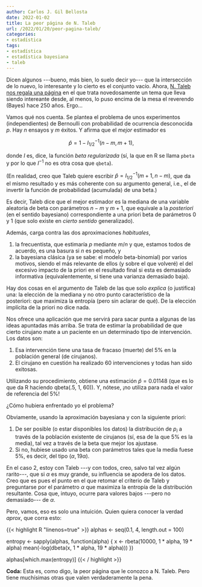 ```yaml
---
author: Carlos J. Gil Bellosta
date: 2022-01-02
title: La peor página de N. Taleb
url: /2022/01/20/peor-pagina-taleb/
categories:
- estadística
tags:
- estadística
- estadística bayesiana
- taleb
---
```


Dicen algunos ---bueno, más bien, lo suelo decir yo--- que la intersección de lo nuevo, lo interesante y lo cierto es el conjunto vacío. Ahora, [N. Taleb nos regala una página](https://fooledbyrandomnessdotcom.wordpress.com/2021/09/07/estimating-medical-error-rate-an-intuitive-max-entropy-method/) en el que trata novedosamente un tema que lleva siendo intereante desde, al menos, lo puso encima de la mesa el reverendo (Bayes) hace 250 años. Ergo...

Vamos qué nos cuenta. Se plantea el problema de unos experimentos (independientes) de Bernoulli con probabilidad de ocurrencia desconocida $p$. Hay $n$ ensayos y $m$ éxitos. Y afirma que el _mejor_ estimador es

$$\hat{p} = 1 - I^{-1}_{1/2}(n-m, m + 1),$$

donde $I$ es, dice, la función _beta regularizada_ (sí, la que en R se llama `pbeta` y por lo que $I^{-1}$ no es otra cosa que `qbeta`).

(En realidad, creo que Taleb quiere escribir $\hat{p} = I^{-1}_{1/2}(m + 1, n-m)$, que da el mismo resultado y es más coherente con su argumento general, i.e., el de invertir la función de probabilidad (acumulada) de una beta.)

Es decir, Taleb dice que el mejor estimador es la mediana de una variable aleatoria de beta con parámetros $n-m$ y $m+1$, que equivale a la _posteriori_ (en el sentido bayesiano) correspondiente a una priori beta de parámetros 0 y 1 (que solo existe en _cierto sentido_ generalizado).

Además, carga contra las dos aproximaciones _habituales_,

1. la frecuentista, que estimaría $p$ mediante $m/n$ y que, estamos todos de acuerdo, es una basura si $n$ es pequeño, y
2. la bayesiana clásica (ya se sabe: el modelo beta-binomial) por varios motivos, siendo el más relevante de ellos (y sobre el que volveré) el del excesivo impacto de la priori en el resultado final si esta es demasiado informativa (equivalentemente, si tiene una varianza demasiado baja).

Hay dos cosas en el argumento de Taleb de las que solo _explica_ (o justifica) una: la elección de la mediana y no otro punto característico de la posteriori: que maximiza la entropía (pero sin aclarar de qué). De la elección implícita de la priori no dice nada.

Nos ofrece una aplicación que me servirá para sacar punta a algunas de las ideas apuntadas más arriba. Se trata de estimar la probabilidad de que cierto cirujano mate a un paciente en un determinado tipo de intervención. Los datos son:

1. Esa intervención tiene una tasa de fracaso (muerte) del 5% en la población general (de cirujanos).
2. El cirujano en cuestión ha realizado 60 intervenciones y todas han sido exitosas.

Utilizando su procedimiento, obtiene una estimación $\hat{p} = 0.01148$ (que es lo que da R haciendo qbeta(.5, 1, 60)). Y, nótese, ¡no utiliza para nada el valor de referencia del 5%!

¿Cómo hubiera enfrentado yo el problema?

Obviamente, usando la aproximación bayesiana y con la siguiente priori:

1. De ser posible (o estar disponibles los datos) la distribución de $p_i$ a través de la población existente de cirujanos (sí, esa de la que 5% es la media), tal vez a través de la beta que mejor los ajustase.
2. Si no, hubiese usado una beta con parámetros tales que la media fuese 5%, es decir, del tipo $(\alpha, 19\alpha)$.

En el caso 2, estoy con Taleb ---y con todos, creo, salvo tal vez algún rarito---, que si $\alpha$ es muy grande, su influencia se apodera de los datos. Creo que es pues el punto en el que retomar el criterio de Taleb y preguntarse por el parámetro $\alpha$ que maximiza la entropía de la distribución resultante. Cosa que, intuyo, ocurre para valores bajos ---pero no demasiado--- de $\alpha$.

Pero, vamos, eso es solo una intuición. Quien quiera conocer la verdad _aprox_, que corra esto:

{{< highlight R "linenos=true" >}}
alphas <- seq(0.1, 4, length.out = 100)

entropy <- sapply(alphas, function(alpha) {
  x <- rbeta(10000, 1 * alpha, 19 * alpha)
  mean(-log(dbeta(x, 1 * alpha, 19 * alpha)))
})

alphas[which.max(entropy)]
{{< / highlight >}}

**Coda:** Esta es, como digo, la peor página que le conozco a N. Taleb. Pero tiene muchísimas otras que valen verdaderamente la pena.